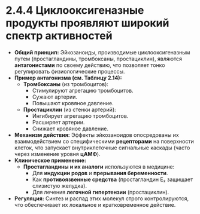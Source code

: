 # 2.4.4 Циклооксигеназные продукты проявляют широкий спектр активностей

*   **Общий принцип:** Эйкозаноиды, производимые циклооксигеназным путем (простагландины, тромбоксаны, простациклин), являются **антагонистами** по своему действию, что позволяет тонко регулировать физиологические процессы.
*   **Пример антагонизма (см. Таблицу 2.14):**
    *   **Тромбоксаны** (из тромбоцитов):
        *   Стимулируют агрегацию тромбоцитов.
        *   Сужают артерии.
        *   Повышают кровяное давление.
    *   **Простациклин** (из стенки артерий):
        *   Ингибирует агрегацию тромбоцитов.
        *   Расширяет артерии.
        *   Снижает кровяное давление.
*   **Механизм действия:** Эффекты эйкозаноидов опосредованы их взаимодействием со специфическими **рецепторами** на поверхности клеток, что запускает внутриклеточные сигнальные каскады (часто через изменение уровня **цАМФ**).
*   **Клиническое применение:**
    *   **Простагландины и их аналоги** используются в медицине:
        *   Для **индукции родов** и **прерывания беременности**.
        *   Как **противоязвенные средства** (простагландин E₂ защищает слизистую желудка).
        *   Для лечения **легочной гипертензии** (простациклин).
*   **Регуляция:** Синтез и распад этих молекул строго контролируются, что обеспечивает их локальное и кратковременное действие.
